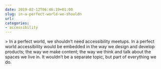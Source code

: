 ```yaml
---
date: 2019-02-12T06:46:19+01:00
slug: in-a-perfect-world-we-shouldn
url: 
categories:
- accessibility
---
```

&gt; In a perfect world, we shouldn’t need accessibility meetups. In a perfect world accessibility would be embedded in the way we design and develop products; the way we make content; the way we think and talk about the spaces we live in. It wouldn’t be a separate topic, but part of everything we do.